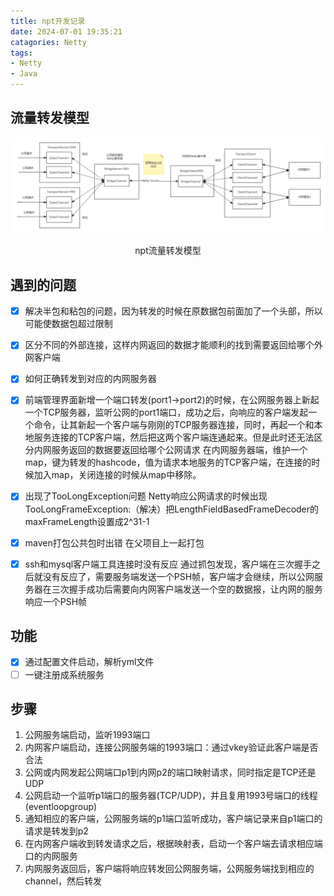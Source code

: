 ```yaml
---
title: npt开发记录
date: 2024-07-01 19:35:21
catagories: Netty
tags:
- Netty
- Java
---
```


## 流量转发模型

<center>
    <img src="./npt开发记录/npt流量转发模型.png"/>
    <p>npt流量转发模型</p>
</center>

## 遇到的问题
- [x] 解决半包和粘包的问题，因为转发的时候在原数据包前面加了一个头部，所以可能使数据包超过限制
- [x] 区分不同的外部连接，这样内网返回的数据才能顺利的找到需要返回给哪个外网客户端
- [x] 如何正确转发到对应的内网服务器
- [x] 前端管理界面新增一个端口转发(port1->port2)的时候，在公网服务器上新起一个TCP服务器，监听公网的port1端口，成功之后，向响应的客户端发起一个命令，让其新起一个客户端与刚刚的TCP服务器连接，同时，再起一个和本地服务连接的TCP客户端，然后把这两个客户端连通起来。但是此时还无法区分内网服务返回的数据要返回给哪个公网请求
在内网服务器端，维护一个map，键为转发的hashcode，值为请求本地服务的TCP客户端，在连接的时候加入map，关闭连接的时候从map中移除。

- [x] 出现了TooLongException问题
Netty响应公网请求的时候出现TooLongFrameException:（解决）把LengthFieldBasedFrameDecoder的maxFrameLength设置成2^31-1

- [x] maven打包公共包时出错
在父项目上一起打包
- [x] ssh和mysql客户端工具连接时没有反应
通过抓包发现，客户端在三次握手之后就没有反应了，需要服务端发送一个PSH帧，客户端才会继续，所以公网服务器在三次握手成功后需要向内网客户端发送一个空的数据报，让内网的服务响应一个PSH帧

## 功能
- [x] 通过配置文件启动，解析yml文件
- [ ] 一键注册成系统服务

## 步骤
1. 公网服务端启动，监听1993端口
2. 内网客户端启动，连接公网服务端的1993端口：通过vkey验证此客户端是否合法
3. 公网或内网发起公网端口p1到内网p2的端口映射请求，同时指定是TCP还是UDP
4. 公网启动一个监听p1端口的服务器(TCP/UDP)，并且复用1993号端口的线程(eventloopgroup)
5. 通知相应的客户端，公网服务端的p1端口监听成功，客户端记录来自p1端口的请求是转发到p2
6. 在内网客户端收到转发请求之后，根据映射表，启动一个客户端去请求相应端口的内网服务
7. 内网服务返回后，客户端将响应转发回公网服务端，公网服务端找到相应的channel，然后转发

